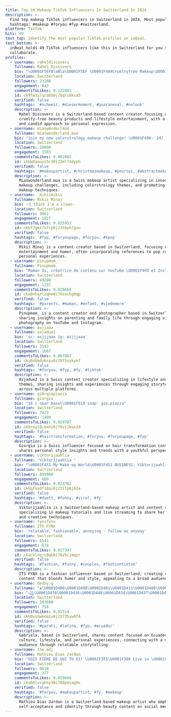 ```yaml
---
title: Top 10 Makeup TikTok Influencers In Switzerland In 2024
description: >-
  Find top makeup TikTok influencers in Switzerland in 2024. Most popular
  hashtags: #makeup #foryou #fyp #switzerland.
platform: TikTok
hits: 49
text_top: Identify the most popular TikTok profiles on inBeat.
text_bottom: >-
  inBeat holds 49 TikTok influencers like this in Switzerland for you to
  collaborate.
profiles:
  - username: raheldiscovers
    fullname: Rahel Discovers
    bio: "\U0001F5EFBlaBla\U0001F5EF \U0001F484Crueltyfree Makeup\U0001F484 \U0001F92ACrazy\U0001F92A \U0001F3A4Justforfun\U0001F3A4 \U0001F44CCEO of HOI LÜÜT\U0001F44C"
    location: Switzerland
    followers: 23100
    engagement: 843
    commentsToLikes: 0.122803
    id: ck9fm3ylqra850j78qti0ksa5
    verified: false
    hashtags: '#schweiz, #diesermoment, #quaraneval, #nolook'
    description: >-
      Rahel Discovers is a Switzerland-based content creator focusing on
      cruelty-free beauty products and lifestyle entertainment, with a unique
      and candid approach to personal expression.
  - username: miasw0nderl4nd
    fullname: miaswonderland.mua
    bio: "Join my new colorstrology makeup challenge! \U0001F496✨ 24/ ♎️/ \U0001F1E8\U0001F1ED\U0001F1EB\U0001F1F7"
    location: Switzerland
    followers: 18800
    engagement: 1503
    commentsToLikes: 0.062802
    id: ckbw8aauyz5c30j23ml7ddyph
    verified: false
    hashtags: '#makeupartist, #christmasmakeup, #pourtoi, #abstractmakeup'
    description: >-
      Miaswonderland.mua is a Swiss makeup artist specializing in innovative
      makeup challenges, including colorstrology themes, and promoting creative
      makeup techniques.
  - username: _mikiimikii
    fullname: Mikii Minaj
    bio: ✨I think I’m a clown✨
    location: Switzerland
    followers: 3061
    engagement: 1827
    commentsToLikes: 0.025952
    id: ckbf7gmt7xfrp0j23t6xh7gsn
    verified: false
    hashtags: '#fyp, #foryoupage, #foryou, #kpop'
    description: >-
      Mikii Minaj is a content creator based in Switzerland, focusing on
      entertainment and humor, often incorporating references to pop culture and
      personal experiences.
  - username: pinupmom_
    fullname: Pinupmom_
    bio: "Maman 3x, créatrice de contenu sur YouTube \U0001F4FD️ et Instagram \U0001F4F1 photographe \U0001F4F8"
    location: Switzerland
    followers: 49200
    engagement: 1297
    commentsToLikes: 0.029668
    id: cka0nhqrlzqhe0i78sockg9qp
    verified: false
    hashtags: '#parents, #maman, #enfant, #viedemere'
    description: >-
      Pinupmom_ is a content creator and photographer based in Switzerland,
      sharing insights on parenting and family life through engaging videos and
      photography on YouTube and Instagram.
  - username: asjjaaa
    fullname: asjadueJ
    bio: 'sc: asjjjaaa ig: asjjjaaa'
    location: Switzerland
    followers: 3142
    engagement: 1667
    commentsToLikes: 0.067887
    id: cka6d6m0y6rpu0i78f5sykykf
    verified: false
    hashtags: '#foryou, #fyp, #fy, #tiktok'
    description: >-
      AsjadueJ is a Swiss content creator specializing in lifestyle and travel
      themes, sharing insights and experiences through engaging storytelling
      across multiple platforms.
  - username: gi0rgiapiazza
    fullname: giorgia
    bio: "16 | near basel\U0001F619 snap: gio.piazza"
    location: Switzerland
    followers: 7822
    engagement: 1409
    commentsToLikes: 0.029707
    id: ck9royl8cexhz0j78vi1kux3d
    verified: false
    hashtags: '#hairtransformation, #foryou, #foryoupage, #fyp'
    description: >-
      Giorgia is a Swiss influencer focused on hair transformation content. She
      shares personal style insights and trends with a youthful perspective.
  - username: viktorijaahlia
    fullname: 'Viktorijaahlia '
    bio: "\U0001F451 My Make-up World\U0001F451 BUSINESS: Viktorijaahlia@gmail.com \U0001F48C ⬇️Mein livestreame ⬇"
    location: Switzerland
    followers: 899900
    engagement: 689
    commentsToLikes: 0.023702
    id: ckbqfka8f18ai0j231lp6j62e
    verified: false
    hashtags: '#duett, #funny, #viral, #fy'
    description: >-
      Viktorijaahlia is a Switzerland-based makeup artist and content creator,
      specializing in makeup tutorials and live streaming to share her expertise
      and creative techniques.
  - username: fynxfynx
    fullname: ITS FYNX
    bio: 'relatable, fashionable, annoying - follow me anyway'
    location: Switzerland
    followers: 6541
    engagement: 678
    commentsToLikes: 0.017397
    id: ckacklngjc0qk0i78y5cjmqyr
    verified: false
    hashtags: '#fashion, #funny, #couples, #fashiontiktok'
    description: >-
      ITS FYNX is a fashion influencer based in Switzerland, creating relatable
      content that blends humor and style, appealing to a broad audience.
  - username: dedxy.g
    fullname: "❀\U0001D406\U0001D400\U0001D401\U0001D411\U0001D408\U0001D404\U0001D40B\U0001D400❀"
    bio: "꧁\U0001D438\U0001D436\U0001D448\U0001D434\U0001D437\U0001D442\U0001D445꧂ \U0001F1E8\U0001F1EDZürich\U0001F4CD \U0001F1EA\U0001F1E8ᶜᵘᵉⁿᶜᵃ\U0001F1EA\U0001F1E8 ✨20✨"
    location: Switzerland
    followers: 103600
    engagement: 758
    commentsToLikes: 0.01514
    id: ckb0ysbwenm1v0j23735yw0f4
    verified: false
    hashtags: '#parati, #latina, #fyp, #ecuador'
    description: >-
      Gabriela, based in Switzerland, shares content focused on Ecuadorian
      culture, lifestyle, and personal experiences, connecting with a diverse
      audience through relatable storytelling.
  - username: the.mdj
    fullname: Mathieu Dias Jardon
    bio: "SOIS FIÈRE DE QUI TU ES! \U0001F3F3️‍\U0001F308 Live in \U0001F1E8\U0001F1ED INSTAGRAM \U0001F447\U0001F3FC"
    location: Switzerland
    followers: 6018
    engagement: 377
    commentsToLikes: 0.029666
    id: cka66lvrqhhy30i780pesag8s
    verified: false
    hashtags: '#foryou, #makeupartist, #fy, #makeup'
    description: >-
      Mathieu Dias Jardon is a Switzerland-based makeup artist who emphasizes
      self-acceptance and identity through beauty content on social media.
---
```



